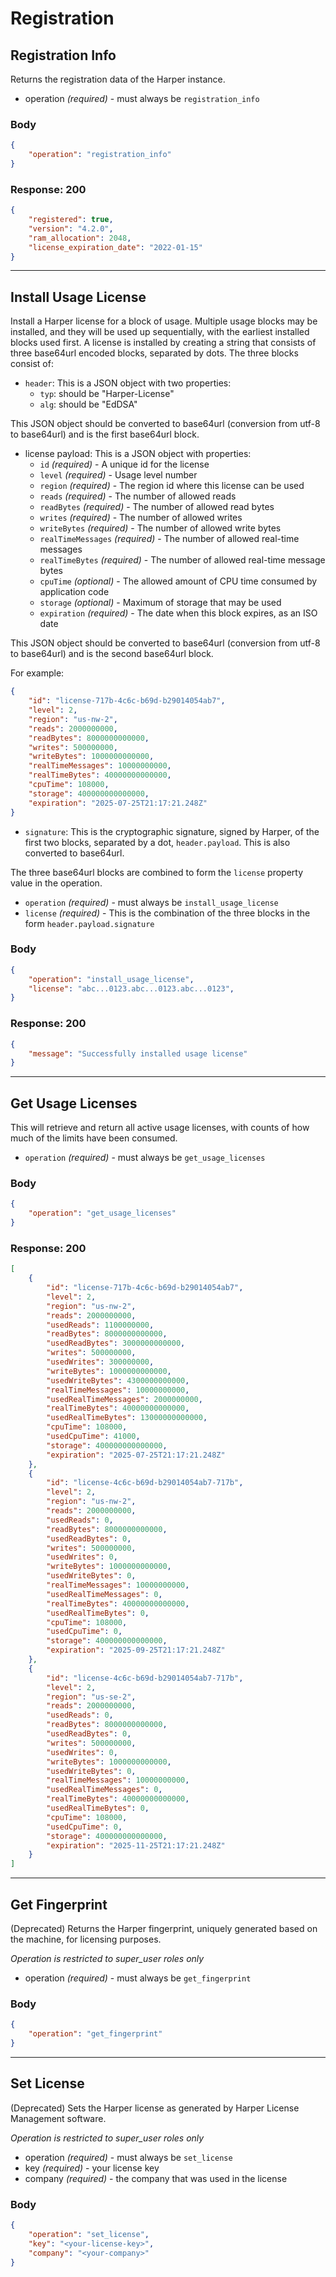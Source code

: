 # Registration

## Registration Info

Returns the registration data of the Harper instance.

- operation _(required)_ - must always be `registration_info`

### Body

```json
{
	"operation": "registration_info"
}
```

### Response: 200

```json
{
	"registered": true,
	"version": "4.2.0",
	"ram_allocation": 2048,
	"license_expiration_date": "2022-01-15"
}
```

---

## Install Usage License

Install a Harper license for a block of usage. Multiple usage blocks may be installed, and they will be used up sequentially, with the earliest installed blocks used first. A license is installed
by creating a string that consists of three base64url encoded blocks, separated by dots. The three blocks consist of:
- `header`: This is a JSON object with two properties:
  - `typ`: should be "Harper-License"
  - `alg`: should be "EdDSA"

This JSON object should be converted to base64url (conversion from utf-8 to base64url) and is the first base64url block.

- license payload: This is a JSON object with properties:
  - `id` _(required)_ - A unique id for the license
  - `level` _(required)_ - Usage level number
  - `region` _(required)_ - The region id where this license can be used
  - `reads` _(required)_ - The number of allowed reads
  - `readBytes` _(required)_ - The number of allowed read bytes
  - `writes` _(required)_ - The number of allowed writes
  - `writeBytes` _(required)_ - The number of allowed write bytes
  - `realTimeMessages` _(required)_ - The number of allowed real-time messages
  - `realTimeBytes` _(required)_ - The number of allowed real-time message bytes
  - `cpuTime` _(optional)_ - The allowed amount of CPU time consumed by application code
  - `storage` _(optional)_ - Maximum of storage that may be used
  - `expiration` _(required)_ - The date when this block expires, as an ISO date

This JSON object should be converted to base64url (conversion from utf-8 to base64url) and is the second base64url block.

For example:
```json
{
	"id": "license-717b-4c6c-b69d-b29014054ab7",
	"level": 2,
	"region": "us-nw-2",
	"reads": 2000000000,
	"readBytes": 8000000000000,
	"writes": 500000000,
	"writeBytes": 1000000000000,
	"realTimeMessages": 10000000000,
	"realTimeBytes": 40000000000000,
	"cpuTime": 108000,
	"storage": 400000000000000,
	"expiration": "2025-07-25T21:17:21.248Z"
}
```

- `signature`: This is the cryptographic signature, signed by Harper, of the first two blocks, separated by a dot, `header.payload`. This is also converted to base64url.

The three base64url blocks are combined to form the `license` property value in the operation.

- `operation` _(required)_ - must always be `install_usage_license`
- `license` _(required)_ - This is the combination of the three blocks in the form `header.payload.signature`

### Body

```json
{
	"operation": "install_usage_license",
	"license": "abc...0123.abc...0123.abc...0123",
}
```

### Response: 200

```json
{
	"message": "Successfully installed usage license"
}
```

---

## Get Usage Licenses

This will retrieve and return all active usage licenses, with counts of how much of the limits have been consumed.

- `operation` _(required)_ - must always be `get_usage_licenses`

### Body

```json
{
	"operation": "get_usage_licenses"
}
```

### Response: 200

```json
[
	{
		"id": "license-717b-4c6c-b69d-b29014054ab7",
		"level": 2,
		"region": "us-nw-2",
		"reads": 2000000000,
		"usedReads": 1100000000,
		"readBytes": 8000000000000,
		"usedReadBytes": 3000000000000,
		"writes": 500000000,
		"usedWrites": 300000000,
		"writeBytes": 1000000000000,
		"usedWriteBytes": 4300000000000,
		"realTimeMessages": 10000000000,
		"usedRealTimeMessages": 2000000000,
		"realTimeBytes": 40000000000000,
		"usedRealTimeBytes": 13000000000000,
		"cpuTime": 108000,
		"usedCpuTime": 41000,
		"storage": 400000000000000,
		"expiration": "2025-07-25T21:17:21.248Z"
	},
	{
		"id": "license-4c6c-b69d-b29014054ab7-717b",
		"level": 2,
		"region": "us-nw-2",
		"reads": 2000000000,
		"usedReads": 0,
		"readBytes": 8000000000000,
		"usedReadBytes": 0,
		"writes": 500000000,
		"usedWrites": 0,
		"writeBytes": 1000000000000,
		"usedWriteBytes": 0,
		"realTimeMessages": 10000000000,
		"usedRealTimeMessages": 0,
		"realTimeBytes": 40000000000000,
		"usedRealTimeBytes": 0,
		"cpuTime": 108000,
		"usedCpuTime": 0,
		"storage": 400000000000000,
		"expiration": "2025-09-25T21:17:21.248Z"
	},
	{
		"id": "license-4c6c-b69d-b29014054ab7-717b",
		"level": 2,
		"region": "us-se-2",
		"reads": 2000000000,
		"usedReads": 0,
		"readBytes": 8000000000000,
		"usedReadBytes": 0,
		"writes": 500000000,
		"usedWrites": 0,
		"writeBytes": 1000000000000,
		"usedWriteBytes": 0,
		"realTimeMessages": 10000000000,
		"usedRealTimeMessages": 0,
		"realTimeBytes": 40000000000000,
		"usedRealTimeBytes": 0,
		"cpuTime": 108000,
		"usedCpuTime": 0,
		"storage": 400000000000000,
		"expiration": "2025-11-25T21:17:21.248Z"
	}
]
```

---


## Get Fingerprint

(Deprecated)
Returns the Harper fingerprint, uniquely generated based on the machine, for licensing purposes.

_Operation is restricted to super_user roles only_

- operation _(required)_ - must always be `get_fingerprint`

### Body

```json
{
	"operation": "get_fingerprint"
}
```

---

## Set License

(Deprecated)
Sets the Harper license as generated by Harper License Management software.

_Operation is restricted to super_user roles only_

- operation _(required)_ - must always be `set_license`
- key _(required)_ - your license key
- company _(required)_ - the company that was used in the license

### Body

```json
{
	"operation": "set_license",
	"key": "<your-license-key>",
	"company": "<your-company>"
}
```
